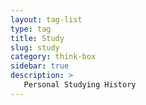 ```yaml
---
layout: tag-list
type: tag
title: Study
slug: study
category: think-box
sidebar: true
description: >
   Personal Studying History
---
```

